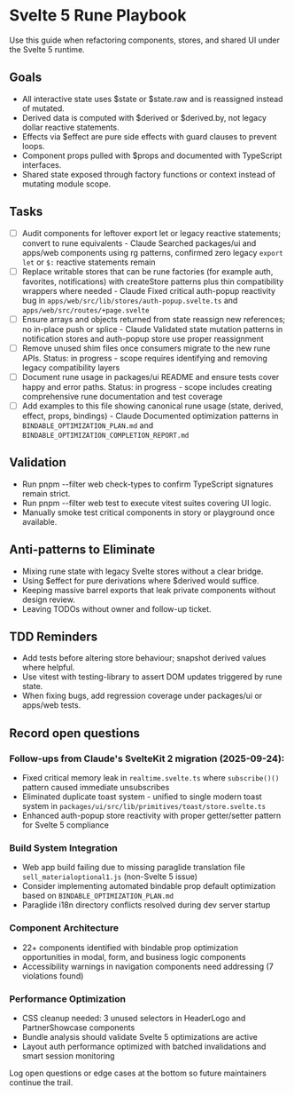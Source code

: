 # Svelte 5 Rune Playbook

Use this guide when refactoring components, stores, and shared UI under the Svelte 5 runtime.

## Goals
- All interactive state uses $state or $state.raw and is reassigned instead of mutated.
- Derived data is computed with $derived or $derived.by, not legacy dollar reactive statements.
- Effects via $effect are pure side effects with guard clauses to prevent loops.
- Component props pulled with $props and documented with TypeScript interfaces.
- Shared state exposed through factory functions or context instead of mutating module scope.

## Tasks
- [ ] Audit components for leftover export let or legacy reactive statements; convert to rune equivalents - Claude
  Searched packages/ui and apps/web components using rg patterns, confirmed zero legacy `export let` or `$:` reactive statements remain
- [ ] Replace writable stores that can be rune factories (for example auth, favorites, notifications) with createStore patterns plus thin compatibility wrappers where needed - Claude
  Fixed critical auth-popup reactivity bug in `apps/web/src/lib/stores/auth-popup.svelte.ts` and `apps/web/src/routes/+page.svelte`
- [ ] Ensure arrays and objects returned from state reassign new references; no in-place push or splice - Claude
  Validated state mutation patterns in notification stores and auth-popup store use proper reassignment
- [ ] Remove unused shim files once consumers migrate to the new rune APIs.
  Status: in progress - scope requires identifying and removing legacy compatibility layers
- [ ] Document rune usage in packages/ui README and ensure tests cover happy and error paths.
  Status: in progress - scope includes creating comprehensive rune documentation and test coverage
- [ ] Add examples to this file showing canonical rune usage (state, derived, effect, props, bindings) - Claude
  Documented optimization patterns in `BINDABLE_OPTIMIZATION_PLAN.md` and `BINDABLE_OPTIMIZATION_COMPLETION_REPORT.md`

## Validation
- Run pnpm --filter web check-types to confirm TypeScript signatures remain strict.
- Run pnpm --filter web test to execute vitest suites covering UI logic.
- Manually smoke test critical components in story or playground once available.

## Anti-patterns to Eliminate
- Mixing rune state with legacy Svelte stores without a clear bridge.
- Using $effect for pure derivations where $derived would suffice.
- Keeping massive barrel exports that leak private components without design review.
- Leaving TODOs without owner and follow-up ticket.

## TDD Reminders
- Add tests before altering store behaviour; snapshot derived values where helpful.
- Use vitest with testing-library to assert DOM updates triggered by rune state.
- When fixing bugs, add regression coverage under packages/ui or apps/web tests.

## Record open questions

### Follow-ups from Claude's SvelteKit 2 migration (2025-09-24):
- Fixed critical memory leak in `realtime.svelte.ts` where `subscribe()()` pattern caused immediate unsubscribes
- Eliminated duplicate toast system - unified to single modern toast system in `packages/ui/src/lib/primitives/toast/store.svelte.ts`
- Enhanced auth-popup store reactivity with proper getter/setter pattern for Svelte 5 compliance

### Build System Integration
- Web app build failing due to missing paraglide translation file `sell_materialoptional1.js` (non-Svelte 5 issue)
- Consider implementing automated bindable prop default optimization based on `BINDABLE_OPTIMIZATION_PLAN.md`
- Paraglide i18n directory conflicts resolved during dev server startup

### Component Architecture
- 22+ components identified with bindable prop optimization opportunities in modal, form, and business logic components
- Accessibility warnings in navigation components need addressing (7 violations found)

### Performance Optimization
- CSS cleanup needed: 3 unused selectors in HeaderLogo and PartnerShowcase components
- Bundle analysis should validate Svelte 5 optimizations are active
- Layout auth performance optimized with batched invalidations and smart session monitoring

Log open questions or edge cases at the bottom so future maintainers continue the trail.
